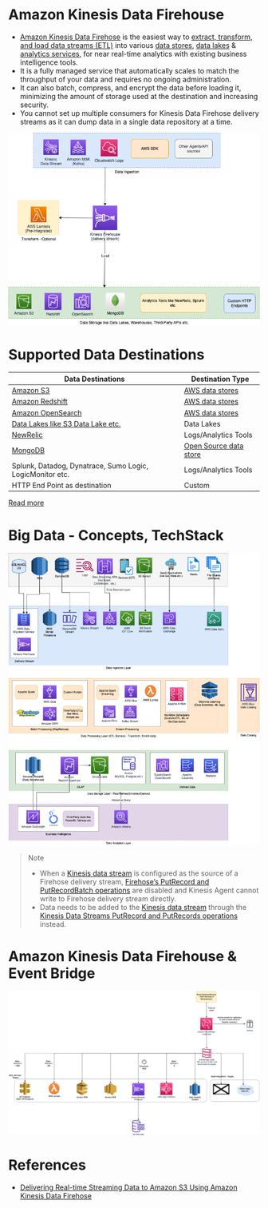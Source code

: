 # Amazon Kinesis Data Firehouse
- [Amazon Kinesis Data Firehose](https://aws.amazon.com/kinesis/data-firehose/) is the easiest way to [extract, transform, and load data streams (ETL)](../../../../../5_BigDataServices/ETLServices/Readme.md) into various [data stores](../../../../6_DatabaseServices), [data lakes](../../../StorageDBs/DataLakes) & [analytics services](../../../DataAnalytics), for near real-time analytics with existing business intelligence tools.
- It is a fully managed service that automatically scales to match the throughput of your data and requires no ongoing administration. 
- It can also batch, compress, and encrypt the data before loading it, minimizing the amount of storage used at the destination and increasing security.
- You cannot set up multiple consumers for Kinesis Data Firehose delivery streams as it can dump data in a single data repository at a time.

![](AWS-Kinesis-Firehouse.drawio.png)

# Supported Data Destinations

| Data Destinations                                                                                     | Destination Type                                         |
|-------------------------------------------------------------------------------------------------------|----------------------------------------------------------|
| [Amazon S3](../../../../7_StorageServices/3_ObjectStorageS3/Readme.md)                                | [AWS data stores](../../../../6_DatabaseServices)        |
| [Amazon Redshift](../../../StorageDBs/DataWarehouse/AmazonRedshift.md)                                | [AWS data stores](../../../../6_DatabaseServices)        |
| [Amazon OpenSearch](../../../../6_DatabaseServices/AmazonOpenSearch.md)                        | [AWS data stores](../../../../6_DatabaseServices)        |
| [Data Lakes like S3 Data Lake etc.](../../../StorageDBs/DataLakes)                                    | Data Lakes                                               |
| [NewRelic](https://docs.aws.amazon.com/AmazonCloudWatch/latest/logs/SubscriptionFilters.html)         | Logs/Analytics Tools                                     |
| [MongoDB](../../../../../3_DatabaseServices/NoSQL-Databases/MongoDB/Readme.md) | [Open Source data store](../../../../6_DatabaseServices) |
| Splunk, Datadog, Dynatrace, Sumo Logic, LogicMonitor etc.                                             | Logs/Analytics Tools                                     |
| HTTP End Point as destination                                                                         | Custom                                                   |

[Read more](https://aws.amazon.com/kinesis/data-firehose/faqs/)

# Big Data - Concepts, TechStack

![](../../../../../12_HLDDesignProblemsUC/AWS_ModernDataArchitecture/AWS-Data-Architecture-ETL-OLTP-OLAP-DataLake.png)

> Note
> - When a [Kinesis data stream](../../../../5_MessageBrokerServices/AmazonKinesis/AmazonKinesisDataStreams.md) is configured as the source of a Firehose delivery stream, [Firehose’s PutRecord and PutRecordBatch operations](../../../../5_MessageBrokerServices/AmazonKinesis/AmazonKinesisDataStreams.md) are disabled and Kinesis Agent cannot write to Firehose delivery stream directly.
> - Data needs to be added to the [Kinesis data stream](../../../../5_MessageBrokerServices/AmazonKinesis/AmazonKinesisDataStreams.md) through the [Kinesis Data Streams PutRecord and PutRecords operations](../../../../5_MessageBrokerServices/AmazonKinesis/AmazonKinesisDataStreams.md) instead.

# Amazon Kinesis Data Firehouse & Event Bridge

![](../../../../5_MessageBrokerServices/assests/eventbridge/EventBridge.png)

# References
- [Delivering Real-time Streaming Data to Amazon S3 Using Amazon Kinesis Data Firehose](https://towardsdatascience.com/delivering-real-time-streaming-data-to-amazon-s3-using-amazon-kinesis-data-firehose-2cda5c4d1efe)